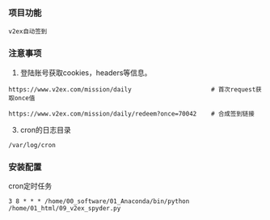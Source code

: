 ### 项目功能
```
v2ex自动签到

```

### 注意事项
1. 登陆账号获取cookies，headers等信息。
```
https://www.v2ex.com/mission/daily                      # 首次request获取once值

https://www.v2ex.com/mission/daily/redeem?once=70042    # 合成签到链接
```   

3. cron的日志目录
```
/var/log/cron
```

### 安装配置

cron定时任务
```
3 8 * * * /home/00_software/01_Anaconda/bin/python /home/01_html/09_v2ex_spyder.py

```



